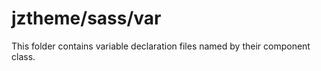 # jztheme/sass/var

This folder contains variable declaration files named by their component class.
